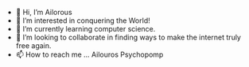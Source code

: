 - 👋 Hi, I’m Ailorous
- 👀 I’m interested in conquering the World!
- 🌱 I’m currently learning computer science.
- 💞️ I’m looking to collaborate in finding ways to make the internet truly free again.
- 📫 How to reach me ... Ailouros Psychopomp
<!---
kyleigha/kyleigha is a ✨ special ✨ repository because its `README.md` (this file) appears on your GitHub profile.
You can click the Preview link to take a look at your changes.
--->
